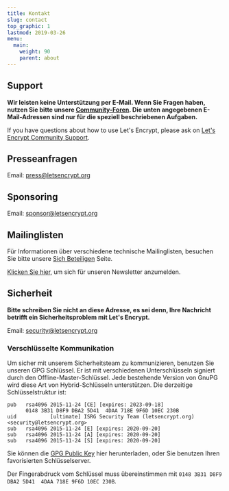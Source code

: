 ```yaml
---
title: Kontakt
slug: contact
top_graphic: 1
lastmod: 2019-03-26
menu:
  main:
    weight: 90
    parent: about
---
```


## Support

**Wir leisten keine Unterstützung per E-Mail. Wenn Sie Fragen haben, nutzen Sie bitte unsere [Community-Foren](https://community.letsencrypt.org). Die unten angegebenen E-Mail-Adressen sind nur für die speziell beschriebenen Aufgaben.**

If you have questions about how to use Let's Encrypt, please ask on [Let's Encrypt Community Support](https://community.letsencrypt.org/).

## Presseanfragen

Email: [press@letsencrypt.org](mailto:press@letsencrypt.org)

## Sponsoring

Email: [sponsor@letsencrypt.org](mailto:sponsor@letsencrypt.org)

## Mailinglisten

Für Informationen über verschiedene technische Mailinglisten, besuchen Sie bitte unsere [Sich Beteiligen](/getinvolved) Seite.

[Klicken Sie hier](https://mailchi.mp/letsencrypt.org/fjp6ha1gad), um sich für unseren Newsletter anzumelden.

## Sicherheit

**Bitte schreiben Sie nicht an diese Adresse, es sei denn, Ihre Nachricht betrifft ein Sicherheitsproblem mit Let's Encrypt.**

Email: [security@letsencrypt.org](mailto:security@letsencrypt.org)

### Verschlüsselte Kommunikation

Um sicher mit unserem Sicherheitsteam zu kommunizieren, benutzen Sie unseren GPG Schlüssel.
Er ist mit verschiedenen Unterschlüsseln signiert durch den Offline-Master-Schlüssel.
Jede bestehende Version von GnuPG wird diese Art von Hybrid-Schlüsseln unterstützen.
Die derzeitige Schlüsselstruktur ist:

```
pub   rsa4096 2015-11-24 [CE] [expires: 2023-09-18]
      0148 3B31 D8F9 DBA2 5D41  4DAA 718E 9F6D 10EC 230B
uid           [ultimate] ISRG Security Team (letsencrypt.org) <security@letsencrypt.org>
sub   rsa4096 2015-11-24 [E] [expires: 2020-09-20]
sub   rsa4096 2015-11-24 [A] [expires: 2020-09-20]
sub   rsa4096 2015-11-24 [S] [expires: 2020-09-20]
```

Sie können die [GPG Public Key](/security_letsencrypt.org-publickey.asc) hier herunterladen,
oder Sie benutzen Ihren favorisierten Schlüsselserver.

Der Fingerabdruck vom Schlüssel muss übereinstimmen mit `0148 3B31 D8F9 DBA2 5D41  4DAA 718E 9F6D 10EC 230B`.

